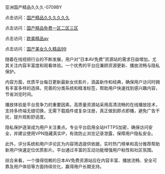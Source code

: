 亚洲国产精品久久久-0709BY

点击访问：<a href="https://heiliao2dmwwy.pages.dev">国产精品久久久久久久</a>

点击访问：<a href="https://heiliaowzu4ur.pages.dev">国产精品免费一区二区三区</a>

点击访问：<a href="https://heiliaoxqkkct.pages.dev">欧美精品aⅴ</a>

点击访问：<a href="https://heiliaoow5kzm.pages.dev">国产美女久久精品99</a>

随着在线视频行业的不断发展，用户对“日本AV免费”资源站的需求日益增加，尤其关注内容丰富度和观看体验。一个优秀的平台应兼顾资源更新、播放流畅与隐私保护。

内容方面，优质平台每日更新最新女优影片，涵盖新作和经典，确保用户访问时拥有丰富多样的选择。完善的分类系统和精准标签，帮助用户快速找到感兴趣内容，节省浏览时间。

播放体验是平台竞争力的重要因素。高质量资源站采用高清流畅的在线播放技术，支持多终端无缝切换，无需下载插件或复杂注册，真正做到即点即播，避免广告干扰，提升观影舒适度。

隐私保护逐渐成为用户关注重点。专业平台启用全站HTTPS加密，确保访问安全，并建议使用VPN隐藏真实IP，有效防止浏览记录泄露，保障用户隐私安全。

此外，评分系统和用户评论区为内容筛选提供依据，实时热门榜单和高分推荐帮助新用户快速定位优质影片。平台通过丰富的互动功能增强用户粘性和社区氛围。

综合来看，一个值得信赖的日本AV免费资源站应在内容丰富、播放流畅、安全可靠及用户体验等方面持续优化，赢得用户长期支持。

<span style="display:none;">[Canonical link]( https://github.com/qinai5201314/597751 ）</span>
